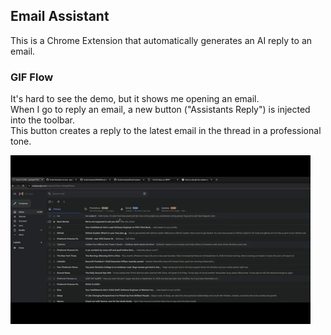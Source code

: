 ## Email Assistant
This is a Chrome Extension that automatically generates an AI reply to an email.

### GIF Flow
It's hard to see the demo, but it shows me opening an email.  
When I go to reply an email, a new button ("Assistants Reply") is injected into the toolbar.  
This button creates a reply to the latest email in the thread in a professional tone.  

![](https://github.com/kpan53/Email-Assistant/blob/main/Email%20Assistant%20Demo.gif)
